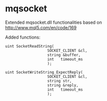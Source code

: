 mqsocket
========

Extended mqsocket.dll functionalities based on http://www.mql5.com/en/code/169


Added functions:


    uint SocketReadString(
                       SOCKET_CLIENT &cl,    
                       string &buffer,       
                       int   timeout_ms     
                       );

    uint SocketWriteString_ExpectReply(
                       SOCKET_CLIENT &cl,   
                       string str,         
                       string &reply,       
                       int   timeout_ms     
                       );


